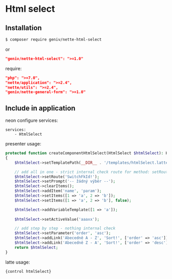 Html select
===========

Installation
------------

```sh
$ composer require geniv/nette-html-select
```
or
```json
"geniv/nette-html-select": ">=1.0"
```

require:
```json
"php": ">=7.0",
"nette/application": ">=2.4",
"nette/utils": ">=2.4",
"geniv/nette-general-form": ">=1.0"
```

Include in application
----------------------

neon configure services:
```neon
services:
    - HtmlSelect
```

presenter usage:
```php
protected function createComponentHtmlSelect(HtmlSelect $htmlSelect): HtmlSelect
{
    $htmlSelect->setTemplatePath(__DIR__ . '/templates/htmlSelect.latte');

    // add all in one - strict internal check route for method: setRoute()
    $htmlSelect->setRoute('SwitchFkId!');
    $htmlSelect->setPrompt('-- žádný výběr --');
    $htmlSelect->clearItems();
    $htmlSelect->addItem('name', 'param');
    $htmlSelect->setItems([1 => 'a', 2 => 'b']);
    $htmlSelect->setItems([1 => 'a', 2 => 'b'], false);

    $htmlSelect->addVariableTemplate([1 => 'a']);
    
    $htmlSelect->setActiveValue('aaaxx');

    // add step by step - nothing internal check
    $htmlSelect->setParameter('order', 'asc');
    $htmlSelect->addLink('Abecedně A - Z', 'Sort!', ['order' => 'asc']);
    $htmlSelect->addLink('Abecedně Z - A', 'Sort!', ['order' => 'desc']);
    return $htmlSelect;
}
```

latte usage:
```latte
{control htmlSelect}
```
